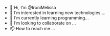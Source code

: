 - 👋 Hi, I’m @IroniMelissa
- 👀 I’m interested in learning new technologies....
- 🌱 I’m currently learning programming...
- 💞️ I’m looking to collaborate on ...
- 📫 How to reach me ...

<!---
IroniMelissa/IroniMelissa is a ✨ special ✨ repository because its `README.md` (this file) appears on your GitHub profile.
You can click the Preview link to take a look at your changes.
--->
